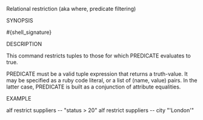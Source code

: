 
Relational restriction (aka where, predicate filtering)

SYNOPSIS

  #{shell_signature}

DESCRIPTION

This command restricts tuples to those for which PREDICATE evaluates to 
true.

PREDICATE must be a valid tuple expression that returns a truth-value.
It may be specified as a ruby code literal, or a list of (name, value)
pairs. In the latter case, PREDICATE is built as a conjunction of 
attribute equalities.

EXAMPLE

  alf restrict suppliers -- "status > 20"
  alf restrict suppliers -- city "'London'"

